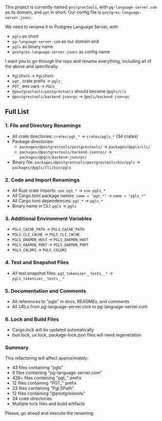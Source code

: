 This project is currently named `postgrestools`, with `pg-language-server.com` as its domain, and `pgt` in short. Our config file is `postgres-language-server.jsonc`.

We need to rename it to Postgres Language Server, with
- `pgls` as short
- `pg-language-server.com` as our domain and
- `pgls` as binary name
- `postgres-language-server.jsonc` as config name

I want you to go through the repo and rename everything, including all of the above and specifically:
- `PgLSPath` -> `PgLSPath`
- `pgt_` crate prefix -> `pgls_`
- `PGT_` env vars -> `PGLS_`
- `@postgrestools/postgrestools` should become `@pgls/cli`
- `@postgrestools/backend-jsonrpc` -> `@pgls/backend-jsonrpc`

## Full List

### 1. File and Directory Renamings
- All crate directories: `crates/pgt_*` → `crates/pgls_*` (34 crates)
- Package directories:
  - `packages/@postgrestools/postgrestools/` → `packages/@pgls/cli/`
  - `packages/@postgrestools/backend-jsonrpc/` → `packages/@pgls/backend-jsonrpc/`
- Binary file: `packages/@postgrestools/postgrestools/bin/pgls` → `packages/@pgls/cli/bin/pgls`

### 2. Code and Import Renamings
- All Rust crate imports: `use pgt_*` → `use pgls_*`
- All Cargo.toml package names: `name = "pgt_*"` → `name = "pgls_*"`
- All Cargo.toml dependencies: `pgt_*` → `pgls_*`
- Binary name in CLI: `pgls` → `pgls`

### 3. Additional Environment Variables
- `PGLS_CACHE_PATH` → `PGLS_CACHE_PATH`
- `PGLS_CLI_CACHE` → `PGLS_CLI_CACHE`
- `PGLS_DAEMON_HOST` → `PGLS_DAEMON_HOST`
- `PGLS_DAEMON_PORT` → `PGLS_DAEMON_PORT`
- `PGLS_COLORS` → `PGLS_COLORS`

### 4. Test and Snapshot Files
- All test snapshot files: `pgt_tokenizer__tests__*` → `pgls_tokenizer__tests__*`

### 5. Documentation and Comments
- All references to "pgls" in docs, READMEs, and comments
- All URLs from pg-language-server.com to pg-language-server.com

### 6. Lock and Build Files
- Cargo.lock will be updated automatically
- bun.lock, uv.lock, package-lock.json files will need regeneration

### Summary
This refactoring will affect approximately:
- 43 files containing "pgls"
- 9 files containing "pg-language-server.com"
- 426+ files containing "pgt_" prefix
- 12 files containing "PGT_" prefix
- 23 files containing "PgLSPath"
- 12 files containing "@postgrestools"
- 34 crate directories
- Multiple lock files and build artifacts

Please, go ahead and execute the renaming.
